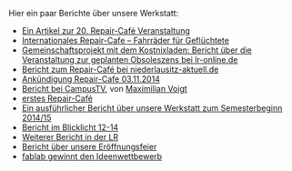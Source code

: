 Hier ein paar Berichte über unsere Werkstatt: <onlyinclude>

  - [Ein Artikel zur 20. Repair-Café
    Veranstaltung](http://www.lr-online.de/regionen/cottbus/Mitmach-Tueftler-treffen-sich-zum-20-Mal-im-Repair-Cafe;art1049,5505264)
  - [Internationales Repair-Cafe – Fahrräder für
    Geflüchtete](http://www.lr-online.de/regionen/cottbus/Fluechtlinge-beziehen-Notunterkunft;art1049,5191222)
  - [Gemeinschaftsprojekt mit dem Kostnixladen: Bericht über die
    Veranstaltung zur geplanten Obsoleszens bei
    lr-online.de](http://www.lr-online.de/regionen/cottbus/Cottbuser-Initiativen-gegen-Verschwendungswahn-laufen-gut;art1049,4954029)
  - [Bericht zum Repair-Café bei
    niederlausitz-aktuell.de](http://www.niederlausitz-aktuell.de/cottbus/item/48457-zum-wegwerfen-zu-schade-repaircafe-in-cottbus.html)
  - [Ankündigung
    Repair-Cafe 03.11.2014](http://www.lr-online.de/regionen/cottbus/Entspannte-Reparaturhilfe-bei-Kaffee-und-Kuchen;art1049,4796385)
  - [Bericht bei CampusTV](https://www.youtube.com/watch?v=gQdfjrtHYFY),
    von [Maximilian Voigt](http://www.maximus-voigtus.de/)
  - [erstes
    Repair-Café](http://www.lr-online.de/regionen/cottbus/Entspannte-Reparaturhilfe-bei-Kaffee-und-Kuchen;art1049,4796385)
  - [Ein ausführlicher Bericht über unsere Werkstatt zum
    Semesterbeginn 2014/15](http://www.lr-online.de/nachrichten/Tagesthemen-Daniel-Duesentrieb-hat-auf-dem-Campus-ein-Zuhause;art1065,4771088)
  - [Bericht im
    Blicklicht 12-14](http://www.kultur-cottbus.de/archiv/1214.pdf)
  - [Weiterer Bericht in der
    LR](http://www.lr-online.de/regionen/cottbus/FabLab-fuer-Jedermann-im-Lehrgebaeude-3-der-BTU;art1049,4712355)
  - [Bericht über unsere
    Eröffnungsfeier](http://www.lr-online.de/regionen/cottbus/Studenten-starten-Mitmachwerkstatt;art1049,4680951)
  - [fablab gewinnt den
    Ideenwettbewerb](http://www.lr-online.de/regionen/forst/Obst-und-High-Tech-fuer-den-Campus;art1052,4278562)

</onlyinclude>